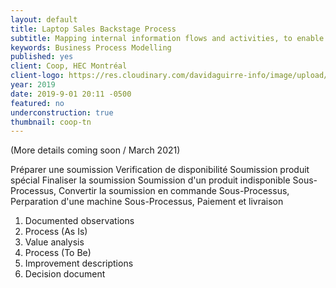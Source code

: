```yaml
---
layout: default
title: Laptop Sales Backstage Process
subtitle: Mapping internal information flows and activities, to enable business process optimization.
keywords: Business Process Modelling
published: yes
client: Coop, HEC Montréal
client-logo: https://res.cloudinary.com/davidaguirre-info/image/upload/v1625501345/Logos/logo-coop_x9wrvd.png
year: 2019
date: 2019-9-01 20:11 -0500
featured: no
underconstruction: true
thumbnail: coop-tn
---
```

(More details coming soon / March 2021)


Préparer une soumission
Verification de disponibilité
Soumission produit spécial
Finaliser la soumission
Soumission d'un produit indisponible
Sous-Processus, Convertir la soumission en commande
Sous-Processus, Perparation d'une machine
Sous-Processus, Paiement et livraison


1. Documented observations
2. Process (As Is)
3. Value analysis
4. Process (To Be)
5. Improvement descriptions
6. Decision document

